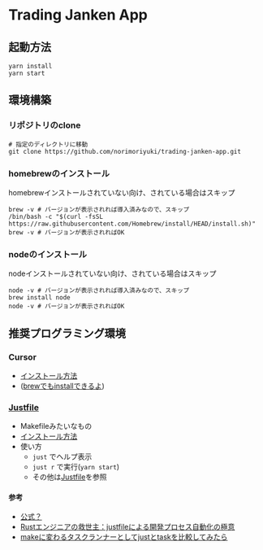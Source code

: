 # Trading Janken App

## 起動方法
```
yarn install
yarn start
```

## 環境構築
### リポジトリのclone
```
# 指定のディレクトリに移動
git clone https://github.com/norimoriyuki/trading-janken-app.git
```

### homebrewのインストール
homebrewインストールされていない向け、されている場合はスキップ

```
brew -v # バージョンが表示されれば導入済みなので、スキップ
/bin/bash -c "$(curl -fsSL https://raw.githubusercontent.com/Homebrew/install/HEAD/install.sh)"
brew -v # バージョンが表示されればOK
```

### nodeのインストール
nodeインストールされていない向け、されている場合はスキップ

```
node -v # バージョンが表示されれば導入済みなので、スキップ
brew install node
node -v # バージョンが表示されればOK
```

## 推奨プログラミング環境
### Cursor
- [インストール方法](https://www.cursor.com/)
- ([brewでもinstallできるよ](https://formulae.brew.sh/cask/cursor))

### [Justfile](https://github.com/casey/just)
- Makefileみたいなもの
- [インストール方法](https://zenn.dev/carenet/articles/2e0bfc9cfb4e47#justfile%E3%81%AE%E3%82%A4%E3%83%B3%E3%82%B9%E3%83%88%E3%83%BC%E3%83%AB)
- 使い方
  - `just` でヘルプ表示
  - `just r` で実行(`yarn start`)
  - その他は[Justfile](Justfile)を参照

#### 参考
- [公式？](https://just.systems/man/en/introduction.html)
- [Rustエンジニアの救世主：justfileによる開発プロセス自動化の極意](https://zenn.dev/carenet/articles/2e0bfc9cfb4e47)
- [makeに変わるタスクランナーとしてjustとtaskを比較してみたら](https://zenn.dev/harupong/articles/745f430afbc67e)
